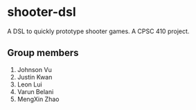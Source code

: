 # shooter-dsl
A DSL to quickly prototype shooter games. A CPSC 410 project.

## Group members
1. Johnson Vu
2. Justin Kwan
3. Leon Lui
4. Varun Belani
5. MengXin Zhao
